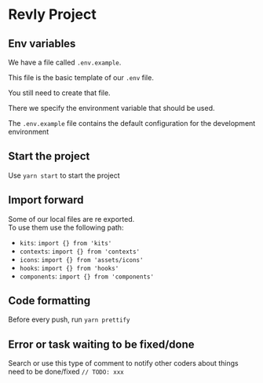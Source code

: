 # Revly Project

## Env variables

We have a file called `.env.example`.

This file is the basic template of our `.env` file.

You still need to create that file.

There we specify the environment variable that should be used.

The `.env.example` file contains the default configuration for the development environment

## Start the project

Use `yarn start` to start the project

## Import forward

Some of our local files are re exported.  
To use them use the following path:

- `kits`: `import {} from 'kits'`
- `contexts`: `import {} from 'contexts'`
- `icons`: `import {} from 'assets/icons'`
- `hooks`: `import {} from 'hooks'`
- `components`: `import {} from 'components'`

## Code formatting

Before every push, run `yarn prettify`

## Error or task waiting to be fixed/done

Search or use this type of comment to notify other coders about things need to be done/fixed `// TODO: xxx`
